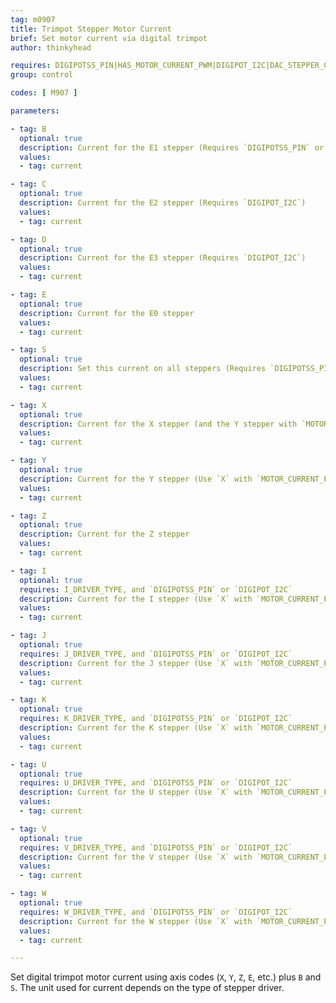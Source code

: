 ```yaml
---
tag: m0907
title: Trimpot Stepper Motor Current
brief: Set motor current via digital trimpot
author: thinkyhead

requires: DIGIPOTSS_PIN|HAS_MOTOR_CURRENT_PWM|DIGIPOT_I2C|DAC_STEPPER_CURRENT
group: control

codes: [ M907 ]

parameters:

- tag: B
  optional: true
  description: Current for the E1 stepper (Requires `DIGIPOTSS_PIN` or `DIGIPOT_I2C`)
  values:
  - tag: current

- tag: C
  optional: true
  description: Current for the E2 stepper (Requires `DIGIPOT_I2C`)
  values:
  - tag: current

- tag: D
  optional: true
  description: Current for the E3 stepper (Requires `DIGIPOT_I2C`)
  values:
  - tag: current

- tag: E
  optional: true
  description: Current for the E0 stepper
  values:
  - tag: current

- tag: S
  optional: true
  description: Set this current on all steppers (Requires `DIGIPOTSS_PIN` or `DAC_STEPPER_CURRENT`)
  values:
  - tag: current

- tag: X
  optional: true
  description: Current for the X stepper (and the Y stepper with `MOTOR_CURRENT_PWM_XY`)
  values:
  - tag: current

- tag: Y
  optional: true
  description: Current for the Y stepper (Use `X` with `MOTOR_CURRENT_PWM_XY`)
  values:
  - tag: current

- tag: Z
  optional: true
  description: Current for the Z stepper
  values:
  - tag: current

- tag: I
  optional: true
  requires: I_DRIVER_TYPE, and `DIGIPOTSS_PIN` or `DIGIPOT_I2C`
  description: Current for the I stepper (Use `X` with `MOTOR_CURRENT_PWM_XY`) (Requires `DIGIPOTSS_PIN` or `DIGIPOT_I2C`)
  values:
  - tag: current

- tag: J
  optional: true
  requires: J_DRIVER_TYPE, and `DIGIPOTSS_PIN` or `DIGIPOT_I2C`
  description: Current for the J stepper (Use `X` with `MOTOR_CURRENT_PWM_XY`) (Requires `DIGIPOTSS_PIN` or `DIGIPOT_I2C`)
  values:
  - tag: current

- tag: K
  optional: true
  requires: K_DRIVER_TYPE, and `DIGIPOTSS_PIN` or `DIGIPOT_I2C`
  description: Current for the K stepper (Use `X` with `MOTOR_CURRENT_PWM_XY`) (Requires `DIGIPOTSS_PIN` or `DIGIPOT_I2C`)
  values:
  - tag: current

- tag: U
  optional: true
  requires: U_DRIVER_TYPE, and `DIGIPOTSS_PIN` or `DIGIPOT_I2C`
  description: Current for the U stepper (Use `X` with `MOTOR_CURRENT_PWM_XY`) (Requires `DIGIPOTSS_PIN` or `DIGIPOT_I2C`)
  values:
  - tag: current

- tag: V
  optional: true
  requires: V_DRIVER_TYPE, and `DIGIPOTSS_PIN` or `DIGIPOT_I2C`
  description: Current for the V stepper (Use `X` with `MOTOR_CURRENT_PWM_XY`) (Requires `DIGIPOTSS_PIN` or `DIGIPOT_I2C`)
  values:
  - tag: current

- tag: W
  optional: true
  requires: W_DRIVER_TYPE, and `DIGIPOTSS_PIN` or `DIGIPOT_I2C`
  description: Current for the W stepper (Use `X` with `MOTOR_CURRENT_PWM_XY`) (Requires `DIGIPOTSS_PIN` or `DIGIPOT_I2C`)
  values:
  - tag: current

---
```


Set digital trimpot motor current using axis codes (`X`, `Y`, `Z`, `E`, etc.) plus `B` and `S`. The unit used for current depends on the type of stepper driver.
